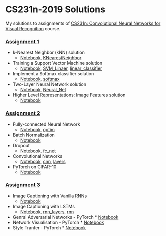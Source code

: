 # CS231n-2019 Solutions
My solutions to assignments of [CS231n: Convolutional Neural Networks for Visual Recognition](cs231n.stanford.edu) course.

### [Assignment 1](http://cs231n.github.io/assignments2019/assignment1/)

* k-Nearest Neighbor (kNN) solution
	* [Notebook](./assignment1/knn.ipynb), [KNearestNeighbor](./assignment1/cs231n/classifiers/k_nearest_neighbor.py)
* Training a Support Vector Machine solution
	* [Notebook](./assignment1/svm.ipynb), [SVM_Linaer](./assignment1/cs231n/classifiers/linear_svm.py), [linear_classifier](./assignment1/cs231n/classifiers/linear_classifier.py)
* Implement a Softmax classifier solution
	* [Notebook](./assignment1/softmax.ipynb), [softmax](./assignment1/cs231n/classifiers/softmax.py)
* Two-Layer Neural Network solution
	* [Notebook](./assignment1/two_layer_net.ipynb), [Neural_Net](./assignment1/cs231n/classifiers/neural_net.py)
* Higher Level Representations: Image Features solution
	* [Notebook](./assignment1/features.ipynb)


### [Assignment 2](https://cs231n.github.io/assignments2019/assignment2/)

* Fully-connected Neural Network
	* [Notebook](./assignment2/FullyConnectedNets.ipynb), [optim](./assignment2/cs231n/optim.py)
* Batch Normalization
	* [Notebook](./assignment2/BatchNormalization.ipynb)
* Dropout
	* [Notebook](./assignment2/Dropout.ipynb), [fc_net](./assignment2/cs231n/classifiers/fc_net.py)
* Convolutional Networks
	* [Notebook](./assignment2/ConvolutionalNetworks.ipynb), [cnn](./assignment2/cs231n/classifiers/cnn.py), [layers](./assignment2/cs231n/layers.py)
* PyTorch on CIFAR-10
	* [Notebook](./assignment2/PyTorch.ipynb)

### [Assignment 3](https://cs231n.github.io/assignments2019/assignment3/)
* Image Captioning with Vanilla RNNs
	* [Notebook](./assignment3/RNN_Captioning.ipynb)
* Image Captioning with LSTMs
	* [Notebook](./assignment3/LSTM_Captioning.ipynb), [rnn_layers](./assignment3/cs231n/rnn_layers.py), [rnn](./assignment3/cs231n/classifiers/rnn.py)
 * Genral Adversarial Networks - PyTorch
        * [Notebook](.assignment3/Generative_Adversarial_Networks_PyTorch.ipynb)
 * Network Visualisation - PyTorch
        * [Notebook](.assignment3/NetworkVisualization-PyTorch.ipynb)
 * Style Tranfer - PyTorch
        * [Notebook](.assignment3/StyleTransfer-PyTorch.ipynb)
